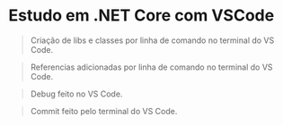 ﻿# Estudo em .NET Core com VSCode
 
 > Criação de libs e classes por linha de comando no terminal do VS Code.
 
 > Referencias adicionadas por linha de comando no terminal do VS Code.
 
 > Debug feito no VS Code.
 
 > Commit feito pelo terminal do VS Code.

